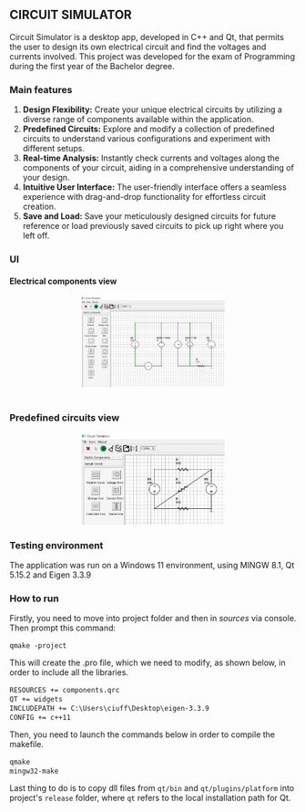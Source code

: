## CIRCUIT SIMULATOR
Circuit Simulator is a desktop app, developed in C++ and Qt, that permits the user to design 
its own electrical circuit and find the voltages and currents involved. This project was developed for the exam of Programming during the first year of the Bachelor degree.

### Main features
<ol>
    <li><strong>Design Flexibility:</strong> Create your unique electrical circuits by utilizing a diverse range of components available within the application.</li>
    <li><strong>Predefined Circuits:</strong> Explore and modify a collection of predefined circuits to understand various configurations and experiment with different setups.</li>
    <li><strong>Real-time Analysis:</strong> Instantly check currents and voltages along the components of your circuit, aiding in a comprehensive understanding of your design.</li>
    <li><strong>Intuitive User Interface:</strong> The user-friendly interface offers a seamless experience with drag-and-drop functionality for effortless circuit creation.</li>
    <li><strong>Save and Load:</strong> Save your meticulously designed circuits for future reference or load previously saved circuits to pick up right where you left off.</li>
</ol>


### UI
#### Electrical components view
<div align="center">
    <img src="assets/ex_1.jpeg" width=50% alt="Ui_1"/>
</div>
<br />

### Predefined circuits view
<div align="center">
    <img src="assets/ex_2.jpeg" width=50% alt="Ui_2"/>
</div>

### Testing environment
The application was run on a Windows 11 environment, using MINGW 8.1, Qt 5.15.2 and Eigen 3.3.9

### How to run
Firstly, you need to move into project folder and then in <i>sources</i> via console. Then prompt this command: 
```
qmake -project
```
This will create the .pro file, which we need to modify, as shown below, in order to include all the libraries. 
```
RESOURCES += components.qrc                                           
QT += widgets                                                        
INCLUDEPATH += C:\Users\ciuff\Desktop\eigen-3.3.9                       
CONFIG += c++11  
```
Then, you need to launch the commands below in order to compile the makefile.
```
qmake
mingw32-make
```
Last thing to do is to copy dll files from `qt/bin` and `qt/plugins/platform` into project's `release` folder, where `qt` refers to the local installation path for Qt.
